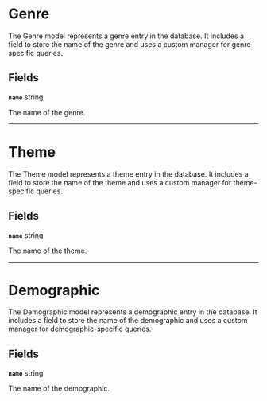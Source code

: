 # Genre <Badge type="danger" text="model" />

The Genre model represents a genre entry in the database. It includes a field to store the name of the genre and uses a custom manager for genre-specific queries.

## Fields

**`name`** string

The name of the genre.

---

# Theme <Badge type="danger" text="model" />

The Theme model represents a theme entry in the database. It includes a field to store the name of the theme and uses a custom manager for theme-specific queries.

## Fields

**`name`** string

The name of the theme.

---

# Demographic <Badge type="danger" text="model" />

The Demographic model represents a demographic entry in the database. It includes a field to store the name of the demographic and uses a custom manager for demographic-specific queries.

## Fields

**`name`** string

The name of the demographic.
